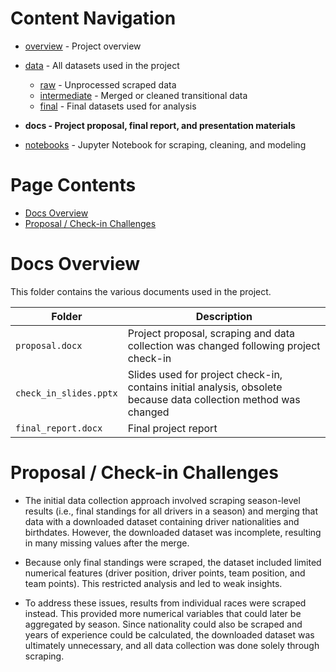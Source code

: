 # Content Navigation

- [overview](../README.md) - Project overview

- [data](../data/README.md) - All datasets used in the project
  - [raw](../data/raw/README.md) - Unprocessed scraped data
  - [intermediate](../data/intermediate/README.md) - Merged or cleaned transitional data
  - [final](../data/final/README.md) - Final datasets used for analysis
- **docs - Project proposal, final report, and presentation materials**
- [notebooks](../notebooks/README.md) - Jupyter Notebook for scraping, cleaning, and modeling

# Page Contents

- [Docs Overview](#Docs-Overview)
- [Proposal / Check-in Challenges](#Proposal-/-Check-in-Challenges)

# Docs Overview

This folder contains the various documents used in the project.

| Folder                 | Description                                                                                                      |
| ---------------------- | ---------------------------------------------------------------------------------------------------------------- |
| `proposal.docx`        | Project proposal, scraping and data collection was changed following project check-in                            |
| `check_in_slides.pptx` | Slides used for project check-in, contains initial analysis, obsolete because data collection method was changed |
| `final_report.docx`    | Final project report                                                                                             |

# Proposal / Check-in Challenges

- The initial data collection approach involved scraping season-level results (i.e., final standings for all drivers in a season) and merging that data with a downloaded dataset containing driver nationalities and birthdates. However, the downloaded dataset was incomplete, resulting in many missing values after the merge.

- Because only final standings were scraped, the dataset included limited numerical features (driver position, driver points, team position, and team points). This restricted analysis and led to weak insights.

- To address these issues, results from individual races were scraped instead. This provided more numerical variables that could later be aggregated by season. Since nationality could also be scraped and years of experience could be calculated, the downloaded dataset was ultimately unnecessary, and all data collection was done solely through scraping.
